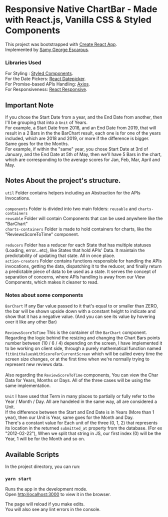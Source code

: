 # Responsive Native ChartBar - Made with React.js, Vanilla CSS & Styled Components

This project was bootstrapped with [Create React App](https:\\github.com\facebook\create-react-app).\
Implemented by [Samy George Escarous](https:\\github.com\samyiskarous).


### Libraries Used
For Styling : [Styled Components](https:\\github.com\styled-components\styled-components).\
For the Date Pickers: [React Datepicker](https:\\www.npmjs.com\package\react-datepicker).\
For Promise-based APIs Handling: [Axios](https:\\github.com\axios\axios).\
For Responsiveness: [React Responsive](https:\\www.npmjs.com\package\react-responsive).

## Important Note
If you chose the Start Date from a year, and the End Date from another, then I'll be grouping that into a `Unit` of Years.\
For example, a Start Date from 2018, and an End Date from 2019, that will result in a 2 Bars in the the BarChart result, each one is for one of the years included, which are 2018 and 2019, or more if the difference is bigger.\
Same goes for the the Months.\
For example, if within the "same" year, you chose Start Date at 3rd of January, and the End Date at 5th of May, then we'll have 5 Bars in the chart, which are corresponding to the average scores for Jan, Feb, Mar, April and May.

## Notes About the project's structure.

`util` Folder contains helpers including an Abstraction for the APIs Invocations.
\
\
`components` Folder is divided into two main folders: `reusable` and `charts-containers`\
`reusable` Folder will contain Components that can be used anywhere like the "BarChart"\
`charts-containers` Folder is made to hold containers for charts, like the "ReviewsScoreToTime" component.\
\
`reducers` Folder has a reducer for each State that has multiple statuses (Loading, error...etc), like States that hold APIs' Data. It maintain the predictability of updating that state. All in once place.\
`action-creators` Folder contains functions responsible for handling the APIs invocations, getting the data, dispatching it to the reducer, and finally return a predictable piece of data to be used as a state. It serves the concept of separation of concerns, where APIs handling is away from our View Components, which makes it cleaner to read.

### Notes about some components
`BarChart` If any Bar value passed to it that's equal to or smaller than ZERO, the bar will be shown upside down with a constant height to indicate and show that it has a negative value. (And you can see its value by hovering over it like any other Bar)\
\
`ReviewsScoreToTime` This is the container of the `BarChart` component. Regarding the logic behind the resizing and changing the Chart Bars points number between (10 / 6 / 4) depending on the screen, I have implemented it to be working on client side, through a purely mathematical function named `fitUnitValuesWithScoreForCurrentScreen` which will be called every time the screen size changes, or at the first time when we're normally trying to represent new reviews data.\
\
Also regarding the `ReviewScoreToTime` components, You can view the Char Data for Years, Months or Days. All of the three cases will be using the same implementation.\
\
`Unit` I have used that Term in many places to partially or fully refer to the Year / Month / Day. All are handeled in the same way, all are considered a Unit.\
If the difference between the Start and End Date is in Years (More than 1 year), then our Unit is Year, same goes for the Month and Day.\
There's a constant value for Each unit of the three (0, 1, 2) that represents its location in the returned `submitted_at` property from the database. (For ex "2012-02-22"), When we split that string in JS, our first index (0) will be the Year, 1 will be for the Month and so on. 

## Available Scripts

In the project directory, you can run:

### `yarn start`

Runs the app in the development mode.\
Open [http:\\localhost:3000](http:\\localhost:3000) to view it in the browser.

The page will reload if you make edits.\
You will also see any lint errors in the console.
